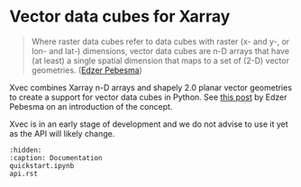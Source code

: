 # Vector data cubes for Xarray

> Where raster data cubes refer to data cubes with raster (x- and y-, or lon- and lat-) dimensions, vector data cubes are n-D arrays that have (at least) a single spatial dimension that maps to a set of (2-D) vector geometries. ([Edzer Pebesma](https://r-spatial.org/r/2022/09/12/vdc.html))

Xvec combines Xarray n-D arrays and shapely 2.0 planar vector geometries to create a support for vector data cubes in Python. See [this post](https://r-spatial.org/r/2022/09/12/vdc.html) by Edzer Pebesma on an introduction of the concept.

Xvec is in an early stage of development and we do not advise to use it yet as the API will likely change.

```{toctree}
:hidden:
:caption: Documentation
quickstart.ipynb
api.rst
```
